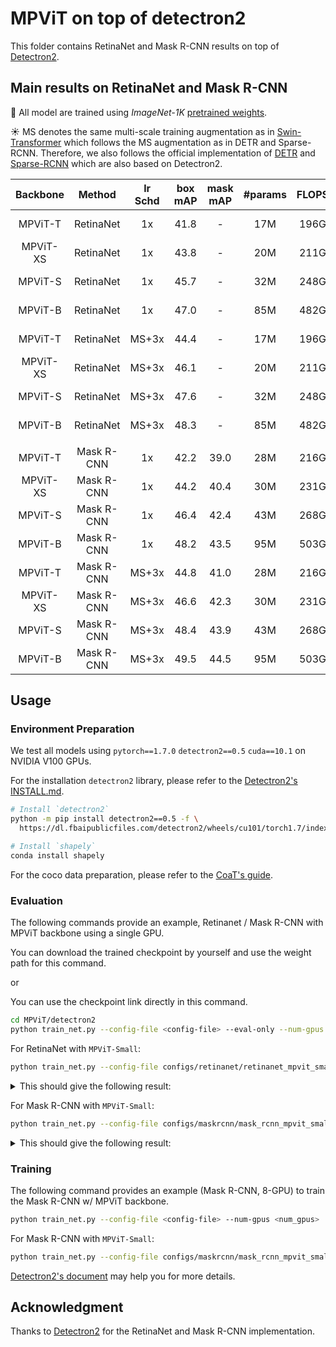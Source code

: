 # MPViT on top of detectron2


This folder contains RetinaNet and Mask R-CNN results on top of [Detectron2](https://github.com/facebookresearch/detectron2).

## Main results on RetinaNet and Mask R-CNN

:rocket: All model are trained using *ImageNet-1K* [pretrained weights](GET_STARTED.md).

:sunny: MS denotes the same multi-scale training augmentation as in [Swin-Transformer](https://github.com/SwinTransformer/Swin-Transformer-Object-Detection/blob/master/configs/swin/mask_rcnn_swin_small_patch4_window7_mstrain_480-800_adamw_3x_coco.py#L23) which follows the MS augmentation as in DETR and Sparse-RCNN.
Therefore, we also follows the official implementation of [DETR](https://github.com/facebookresearch/detr) and [Sparse-RCNN](https://github.com/PeizeSun/SparseR-CNN) which are also based on Detectron2.



Backbone | Method  | lr Schd | box mAP | mask mAP | #params | FLOPS |                                       weight                                      | 
|:---:     | :---:  | :---:   |   :---: | :---:    |   :---: | :---: |:---------------------------------------------------------------------------------:|
| MPViT-T | RetinaNet  | 1x     | 41.8 | -    | 17M | 196G |   <a href="https://dl.dropbox.com/s/0pep3jnx3zvt1zc/retinanet_mpvit_tiny_1x.pth">model</a>&nbsp;\|&nbsp;<a href="https://dl.dropbox.com/s/5fpuicgbk2i2sp2/retinanet_mpvit_tiny_1x_metrics.json">metrics</a>  | 
| MPViT-XS| RetinaNet  | 1x     | 43.8 | -    | 20M | 211G |    <a href="https://dl.dropbox.com/s/4oh8h8wag6yhrir/retinanet_mpvit_xs_1x.pth">model</a>&nbsp;\|&nbsp;<a href="https://dl.dropbox.com/s/2jm7b0uj5wfa45f/retinanet_mpvit_xs_1x_metrics.json">metrics</a>  | 
| MPViT-S | RetinaNet  | 1x     | 45.7 | -    | 32M | 248G |  <a href="https://dl.dropbox.com/s/cbcvz3y6t9hun6l/retinanet_mpvit_small_1x.pth">model</a>&nbsp;\|&nbsp;<a href="https://dl.dropbox.com/s/d9zyltgy4o6eb28/retinanet_mpvit_small_1x_metrics.json">metrics</a>  | 
| MPViT-B | RetinaNet  | 1x     | 47.0 | -    | 85M | 482G |   <a href="https://dl.dropbox.com/s/hznu2ljqbh0fr1z/retinanet_mpvit_base_1x.pth">model</a>&nbsp;\|&nbsp;<a href="https://dl.dropbox.com/s/kettv7sk5ett9qz/retinanet_mpvit_base_1x_metrics.json">metrics</a>  | 
| MPViT-T | RetinaNet  | MS+3x  | 44.4 | -    | 17M | 196G | <a href="https://dl.dropbox.com/s/o66ht73g1shpwhn/retinanet_mpvit_tiny_ms_3x.pth">model</a>&nbsp;\|&nbsp;<a href="https://dl.dropbox.com/s/4slpgagl49vl37h/retinanet_mpvit_tiny_ms_3x_metrics.json">metrics</a> | 
| MPViT-XS| RetinaNet  | MS+3x  | 46.1 | -    | 20M | 211G |  <a href="https://dl.dropbox.com/s/8kxauovyyaq8x5b/retinanet_mpvit_xs_ms_3x.pth">model</a>&nbsp;\|&nbsp;<a href="https://dl.dropbox.com/s/2n9pmm8nbb1ikry/retinanet_mpvit_xs_ms_3x_metrics.json">metrics</a>  | 
| MPViT-S | RetinaNet  | MS+3x  | 47.6 | -    | 32M | 248G | <a href="https://dl.dropbox.com/s/gh00mdtqxoic64e/retinanet_mpvit_small_ms_3x.pth">model</a>&nbsp;\|&nbsp;<a href="https://dl.dropbox.com/s/zkmblogkjk9t347/retinanet_mpvit_small_ms_3x_metrics.json">metrics</a> | 
| MPViT-B | RetinaNet  | MS+3x  | 48.3 | -    | 85M | 482G | <a href="https://dl.dropbox.com/s/z7scimhn6dy06kh/retinanet_mpvit_base_ms_3x.pth">model</a>&nbsp;\|&nbsp;<a href="https://dl.dropbox.com/s/d5n3ujikitnghvo/retinanet_mpvit_base_ms_3x_metrics.json">metrics</a> | 
| |
| MPViT-T | Mask R-CNN | 1x    | 42.2 | 39.0 | 28M | 216G |   <a href="https://dl.dropbox.com/s/pxregez7a3hdqzl/mask_rcnn_mpvit_tiny_1x.pth">model</a>&nbsp;\|&nbsp;<a href="https://dl.dropbox.com/s/juczvf6jlx131pn/mask_rcnn_mpvit_tiny_1x_metrics.json">metrics</a>  |
| MPViT-XS| Mask R-CNN | 1x    | 44.2 | 40.4 | 30M | 231G |    <a href="https://dl.dropbox.com/s/os9vk9co87ppg1y/mask_rcnn_mpvit_xs_1x.pth">model</a>&nbsp;\|&nbsp;<a href="https://dl.dropbox.com/s/4rhc3gzuhrp7b0a/mask_rcnn_mpvit_xs_1x_metrics.json">metrics</a>   |
| MPViT-S | Mask R-CNN | 1x    | 46.4 | 42.4 | 43M | 268G |  <a href="https://dl.dropbox.com/s/ucfwkf65qqklcqn/mask_rcnn_mpvit_small_1x.pth">model</a>&nbsp;\|&nbsp;<a href="https://dl.dropbox.com/s/9lyuwyc509q69o9/mask_rcnn_mpvit_small_1x_metrics.json">metrics</a>  |
| MPViT-B | Mask R-CNN | 1x    | 48.2 | 43.5 | 95M | 503G |   <a href="https://dl.dropbox.com/s/m7p17jp5qaf41lm/mask_rcnn_mpvit_base_1x.pth">model</a>&nbsp;\|&nbsp;<a href="https://dl.dropbox.com/s/v639wuwa08729mn/mask_rcnn_mpvit_base_1x_metrics.json">metrics</a>  |
| MPViT-T | Mask R-CNN | MS+3x | 44.8 | 41.0 | 28M | 216G | <a href="https://dl.dropbox.com/s/2wu26zurp5u5057/mask_rcnn_mpvit_tiny_ms_3x.pth">model</a>&nbsp;\|&nbsp;<a href="https://dl.dropbox.com/s/6fz98386gix3nif/mask_rcnn_mpvit_tiny_ms_3x_metrics.json">metrics</a> |
| MPViT-XS| Mask R-CNN | MS+3x | 46.6 | 42.3 | 30M | 231G |  <a href="https://dl.dropbox.com/s/yw85vk53kcdi9ed/mask_rcnn_mpvit_xs_ms_3x.pth">model</a>&nbsp;\|&nbsp;<a href="https://dl.dropbox.com/s/3prmnkynixtmw4f/mask_rcnn_mpvit_xs_ms_3x_metrics.json">metrics</a>  |
| MPViT-S | Mask R-CNN | MS+3x | 48.4 | 43.9 | 43M | 268G | <a href="https://dl.dropbox.com/s/b0fohmjmggahnny/mask_rcnn_mpvit_small_ms_3x.pth">model</a>&nbsp;\|&nbsp;<a href="https://dl.dropbox.com/s/fcfpo2qcfzydsyc/mask_rcnn_mpvit_small_ms_3x_metrics.json">metrics</a> |
| MPViT-B | Mask R-CNN | MS+3x | 49.5 | 44.5 | 95M | 503G | <a href="https://dl.dropbox.com/s/9apn9ywk5ujk01s/mask_rcnn_mpvit_base_ms_3x.pth">model</a>&nbsp;\|&nbsp;<a href="https://dl.dropbox.com/s/jcdh98hir236e9x/mask_rcnn_mpvit_base_ms_3x_metrics.json">metrics</a> |


## Usage
### Environment Preparation

We test all models using `pytorch==1.7.0` `detectron2==0.5` `cuda==10.1` on NVIDIA V100 GPUs.

For the installation `detectron2` library, please refer to the [Detectron2's INSTALL.md](https://github.com/facebookresearch/detectron2/blob/main/INSTALL.md).

```bash
# Install `detectron2`
python -m pip install detectron2==0.5 -f \
  https://dl.fbaipublicfiles.com/detectron2/wheels/cu101/torch1.7/index.html

# Install `shapely`
conda install shapely
```

For the coco data preparation, please refer to the [CoaT's guide](https://github.com/mlpc-ucsd/CoaT/tree/main/tasks/detectron2#code-and-dataset-preparation).



### Evaluation

The following commands provide an example, Retinanet / Mask R-CNN with MPViT backbone using a single GPU.



You can download the trained checkpoint by yourself and use the weight path for this command.

or

You can use the checkpoint link directly in this command.
```bash
cd MPViT/detectron2
python train_net.py --config-file <config-file> --eval-only --num-gpus <num_gpus> MODEL.WEIGHTS <checkpoint_file_path or link>  
``` 

For RetinaNet with `MPViT-Small`:
```bash
python train_net.py --config-file configs/retinanet/retinanet_mpvit_small_ms_3x.yaml --eval-only --num-gpus 1 MODEL.WEIGHTS https://dl.dropbox.com/s/gh00mdtqxoic64e/retinanet_mpvit_small_ms_3x.pth
```
<details>
<summary>
This should give the following result:
</summary>

```bash
Task: bbox
AP,AP50,AP75,APs,APm,APl
47.5802,68.7466,51.2814,32.0966,51.8934,61.1945
```
</details>


For Mask R-CNN with `MPViT-Small`:

```bash
python train_net.py --config-file configs/maskrcnn/mask_rcnn_mpvit_small_ms_3x.yaml --eval-only  --num-gpus 1 MODEL.WEIGHTS https://dl.dropbox.com/s/b0fohmjmggahnny/mask_rcnn_mpvit_small_ms_3x.pth
```
<details>

<summary>
This should give the following result:
</summary>

```
Task: bbox
AP,AP50,AP75,APs,APm,APl
48.4422,70.5305,52.5705,32.4423,51.5775,62.6640
Task: segm
AP,AP50,AP75,APs,APm,APl
43.9366,67.6408,47.5103,25.2489,46.4255,62.0025
```

</details>   

### Training
The following command provides an example (Mask R-CNN, 8-GPU) to train the Mask R-CNN w/ MPViT backbone.
```bash
python train_net.py --config-file <config-file> --num-gpus <num_gpus>
```

For Mask R-CNN with `MPViT-Small`:

```bash
python train_net.py --config-file configs/maskrcnn/mask_rcnn_mpvit_small_ms_3x.yaml --num-gpus 8
```


[Detectron2's document](https://detectron2.readthedocs.io/en/latest/tutorials/getting_started.html) may help you for more details.


## Acknowledgment
Thanks to [Detectron2](https://github.com/facebookresearch/detectron2) for the RetinaNet and Mask R-CNN implementation.
